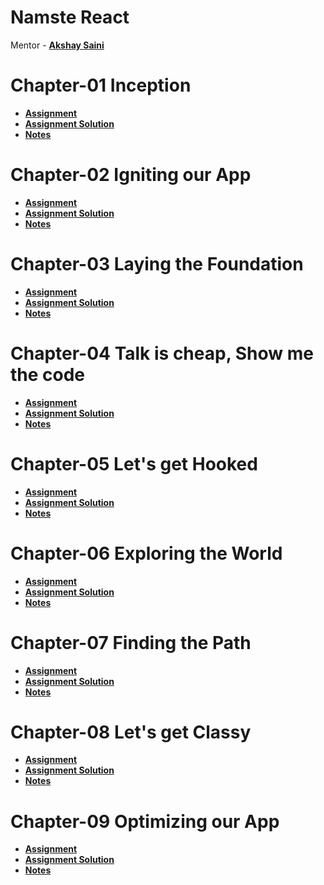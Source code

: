 # Namste React
Mentor - **[Akshay Saini](https://github.com/akshaymarch7)**

# Chapter-01 Inception
- **[Assignment]()**
- **[Assignment Solution]()**
- **[Notes]()**

# Chapter-02 Igniting our App
- **[Assignment]()**
- **[Assignment Solution]()**
- **[Notes]()**

# Chapter-03 Laying the Foundation
- **[Assignment]()**
- **[Assignment Solution]()**
- **[Notes]()**

# Chapter-04 Talk is cheap, Show me the code
- **[Assignment]()**
- **[Assignment Solution]()**
- **[Notes]()**

# Chapter-05 Let's get Hooked
- **[Assignment]()**
- **[Assignment Solution]()**
- **[Notes]()**

# Chapter-06 Exploring the World
- **[Assignment]()**
- **[Assignment Solution]()**
- **[Notes]()**

# Chapter-07 Finding the Path
- **[Assignment]()**
- **[Assignment Solution]()**
- **[Notes]()**

# Chapter-08 Let's get Classy
- **[Assignment]()**
- **[Assignment Solution]()**
- **[Notes]()**

# Chapter-09 Optimizing our App
- **[Assignment]()**
- **[Assignment Solution]()**
- **[Notes]()**